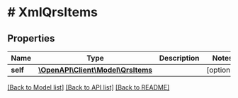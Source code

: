 # # XmlQrsItems

## Properties

Name | Type | Description | Notes
------------ | ------------- | ------------- | -------------
**self** | [**\OpenAPI\Client\Model\QrsItems**](QrsItems.md) |  | [optional]

[[Back to Model list]](../../README.md#models) [[Back to API list]](../../README.md#endpoints) [[Back to README]](../../README.md)
